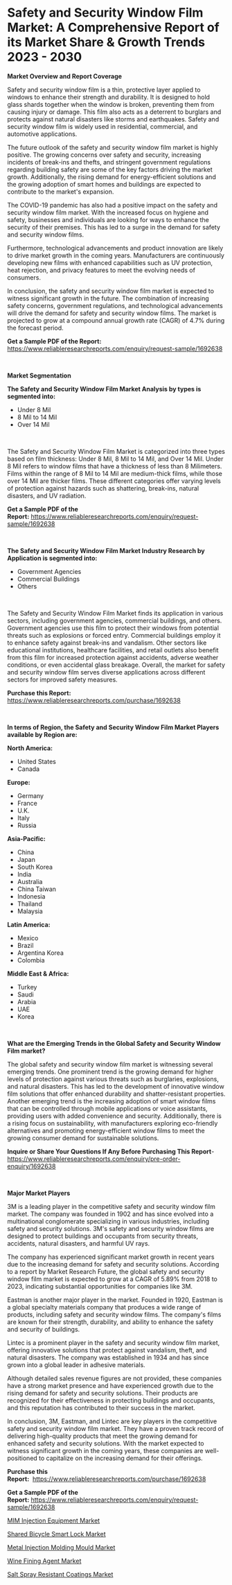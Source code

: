 <p><h1>Safety and Security Window Film Market: A Comprehensive Report of its Market Share & Growth Trends 2023 - 2030</h1></p><p><strong>Market Overview and Report Coverage</strong></p>
<p><p>Safety and security window film is a thin, protective layer applied to windows to enhance their strength and durability. It is designed to hold glass shards together when the window is broken, preventing them from causing injury or damage. This film also acts as a deterrent to burglars and protects against natural disasters like storms and earthquakes. Safety and security window film is widely used in residential, commercial, and automotive applications.</p><p>The future outlook of the safety and security window film market is highly positive. The growing concerns over safety and security, increasing incidents of break-ins and thefts, and stringent government regulations regarding building safety are some of the key factors driving the market growth. Additionally, the rising demand for energy-efficient solutions and the growing adoption of smart homes and buildings are expected to contribute to the market's expansion.</p><p>The COVID-19 pandemic has also had a positive impact on the safety and security window film market. With the increased focus on hygiene and safety, businesses and individuals are looking for ways to enhance the security of their premises. This has led to a surge in the demand for safety and security window films.</p><p>Furthermore, technological advancements and product innovation are likely to drive market growth in the coming years. Manufacturers are continuously developing new films with enhanced capabilities such as UV protection, heat rejection, and privacy features to meet the evolving needs of consumers.</p><p>In conclusion, the safety and security window film market is expected to witness significant growth in the future. The combination of increasing safety concerns, government regulations, and technological advancements will drive the demand for safety and security window films. The market is projected to grow at a compound annual growth rate (CAGR) of 4.7% during the forecast period.</p></p>
<p><strong>Get a Sample PDF of the Report:</strong> <a href="https://www.reliableresearchreports.com/enquiry/request-sample/1692638">https://www.reliableresearchreports.com/enquiry/request-sample/1692638</a></p>
<p>&nbsp;</p>
<p><strong>Market Segmentation</strong></p>
<p><strong>The Safety and Security Window Film Market Analysis by types is segmented into:</strong></p>
<p><ul><li>Under 8 Mil</li><li>8 Mil to 14 Mil</li><li>Over 14 Mil</li></ul></p>
<p>&nbsp;</p>
<p><p>The Safety and Security Window Film Market is categorized into three types based on film thickness: Under 8 Mil, 8 Mil to 14 Mil, and Over 14 Mil. Under 8 Mil refers to window films that have a thickness of less than 8 Milimeters. Films within the range of 8 Mil to 14 Mil are medium-thick films, while those over 14 Mil are thicker films. These different categories offer varying levels of protection against hazards such as shattering, break-ins, natural disasters, and UV radiation.</p></p>
<p><strong>Get a Sample PDF of the Report:</strong>&nbsp;<a href="https://www.reliableresearchreports.com/enquiry/request-sample/1692638">https://www.reliableresearchreports.com/enquiry/request-sample/1692638</a></p>
<p>&nbsp;</p>
<p><strong>The Safety and Security Window Film Market Industry Research by Application is segmented into:</strong></p>
<p><ul><li>Government Agencies</li><li>Commercial Buildings</li><li>Others</li></ul></p>
<p>&nbsp;</p>
<p><p>The Safety and Security Window Film Market finds its application in various sectors, including government agencies, commercial buildings, and others. Government agencies use this film to protect their windows from potential threats such as explosions or forced entry. Commercial buildings employ it to enhance safety against break-ins and vandalism. Other sectors like educational institutions, healthcare facilities, and retail outlets also benefit from this film for increased protection against accidents, adverse weather conditions, or even accidental glass breakage. Overall, the market for safety and security window film serves diverse applications across different sectors for improved safety measures.</p></p>
<p><strong>Purchase this Report:</strong>&nbsp; <a href="https://www.reliableresearchreports.com/purchase/1692638">https://www.reliableresearchreports.com/purchase/1692638</a></p>
<p>&nbsp;</p>
<p><strong>In terms of Region, the Safety and Security Window Film Market Players available by Region are:</strong></p>
<p>
    <p> <strong> North America: </strong>
        <ul>
            <li>United States</li>
            <li>Canada</li>
        </ul>
        </p> 
    <p> <strong> Europe: </strong>
        <ul>
            <li>Germany</li>
            <li>France</li>
            <li>U.K.</li>
            <li>Italy</li>
            <li>Russia</li>
        </ul>
        </p> 
    <p> <strong> Asia-Pacific: </strong>
        <ul>
            <li>China</li>
            <li>Japan</li>
            <li>South Korea</li>
            <li>India</li>
            <li>Australia</li>
            <li>China Taiwan</li>
            <li>Indonesia</li>
            <li>Thailand</li>
            <li>Malaysia</li>
        </ul>
        </p> 
    <p> <strong> Latin America: </strong>
        <ul>
            <li>Mexico</li>
            <li>Brazil</li>
            <li>Argentina Korea</li>
            <li>Colombia</li>
        </ul>
        </p> 
    <p> <strong> Middle East & Africa: </strong>
        <ul>
            <li>Turkey</li>
            <li>Saudi</li>
            <li>Arabia</li>
            <li>UAE</li>
            <li>Korea</li>
        </ul>
    </p>
    </p>
<p>&nbsp;</p>
<p><strong>What are the Emerging Trends in the Global Safety and Security Window Film market?</strong></p>
<p><p>The global safety and security window film market is witnessing several emerging trends. One prominent trend is the growing demand for higher levels of protection against various threats such as burglaries, explosions, and natural disasters. This has led to the development of innovative window film solutions that offer enhanced durability and shatter-resistant properties. Another emerging trend is the increasing adoption of smart window films that can be controlled through mobile applications or voice assistants, providing users with added convenience and security. Additionally, there is a rising focus on sustainability, with manufacturers exploring eco-friendly alternatives and promoting energy-efficient window films to meet the growing consumer demand for sustainable solutions.</p></p>
<p><strong>Inquire or Share Your Questions If Any Before Purchasing This Report</strong>- <a href="https://www.reliableresearchreports.com/enquiry/pre-order-enquiry/1692638">https://www.reliableresearchreports.com/enquiry/pre-order-enquiry/1692638</a></p>
<p>&nbsp;</p>
<p><strong>Major Market Players</strong></p>
<p><p>3M is a leading player in the competitive safety and security window film market. The company was founded in 1902 and has since evolved into a multinational conglomerate specializing in various industries, including safety and security solutions. 3M's safety and security window films are designed to protect buildings and occupants from security threats, accidents, natural disasters, and harmful UV rays. </p><p>The company has experienced significant market growth in recent years due to the increasing demand for safety and security solutions. According to a report by Market Research Future, the global safety and security window film market is expected to grow at a CAGR of 5.89% from 2018 to 2023, indicating substantial opportunities for companies like 3M.</p><p>Eastman is another major player in the market. Founded in 1920, Eastman is a global specialty materials company that produces a wide range of products, including safety and security window films. The company's films are known for their strength, durability, and ability to enhance the safety and security of buildings.</p><p>Lintec is a prominent player in the safety and security window film market, offering innovative solutions that protect against vandalism, theft, and natural disasters. The company was established in 1934 and has since grown into a global leader in adhesive materials.</p><p>Although detailed sales revenue figures are not provided, these companies have a strong market presence and have experienced growth due to the rising demand for safety and security solutions. Their products are recognized for their effectiveness in protecting buildings and occupants, and this reputation has contributed to their success in the market. </p><p>In conclusion, 3M, Eastman, and Lintec are key players in the competitive safety and security window film market. They have a proven track record of delivering high-quality products that meet the growing demand for enhanced safety and security solutions. With the market expected to witness significant growth in the coming years, these companies are well-positioned to capitalize on the increasing demand for their offerings.</p></p>
<p><strong>Purchase this Report:</strong>&nbsp;&nbsp;<a href="https://www.reliableresearchreports.com/purchase/1692638">https://www.reliableresearchreports.com/purchase/1692638</a></p>
<p></p>
<p><strong>Get a Sample PDF of the Report:</strong>&nbsp;<a href="https://www.reliableresearchreports.com/enquiry/request-sample/1692638">https://www.reliableresearchreports.com/enquiry/request-sample/1692638</a></p>
<p><p><a href="https://medium.com/@mahimohanrp23/mim-injection-equipment-market-insight-market-trends-growth-forecasted-from-2023-to-2030-2f418442c338">MIM Injection Equipment Market</a></p><p><a href="https://medium.com/@malcomw102036/shared-bicycle-smart-lock-market-report-reveals-the-latest-trends-and-growth-opportunities-of-this-4fb2f717cf7f">Shared Bicycle Smart Lock Market</a></p><p><a href="https://medium.com/@rajuchacharp23/metal-injection-molding-mould-market-size-cagr-trends-2024-2030-caafcb125ad4">Metal Injection Molding Mould Market</a></p><p><a href="https://github.com/sofyaavrova/Market-Research-Report-List-1/blob/main/wine-fining-agent-market.md">Wine Fining Agent Market</a></p><p><a href="https://github.com/zebdakicsin/Market-Research-Report-List-1/blob/main/salt-spray-resistant-coatings-market.md">Salt Spray Resistant Coatings Market</a></p></p>